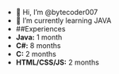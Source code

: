 - 👋 Hi, I’m @bytecoder007
- 🌱 I’m currently learning JAVA
- ##Experiences
- **Java:** 1 month
- **C#:** 8 months
- **C:** 2 months
- **HTML/CSS/JS:** 2 months
<!---
bytecoder007/bytecoder007 is a ✨ special ✨ repository because its `README.md` (this file) appears on your GitHub profile.
You can click the Preview link to take a look at your changes.
--->
